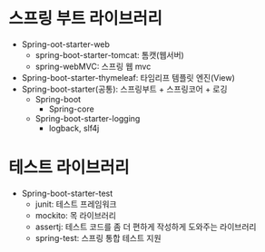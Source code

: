 # 스프링 부트 라이브러리



- Spring-oot-starter-web
  - spring-boot-starter-tomcat: 톰캣(웹서버)
  - spring-webMVC: 스프링 웹 mvc
- Spring-boot-starter-thymeleaf: 타임리프 템플릿 엔진(View)
- Spring-boot-starter(공통): 스프링부트 + 스프링코어 + 로깅
  - Spring-boot
    - Spring-core
  - Spring-boot-starter-logging
    - logback, slf4j



# 테스트 라이브러리

- Spring-boot-starter-test
  - junit: 테스트 프레임워크
  - mockito: 목 라이브러리
  - assertj: 테스트 코드를 좀 더 편하게 작성하게 도와주는 라이브러리
  - spring-test: 스프링 통합 테스트 지원



